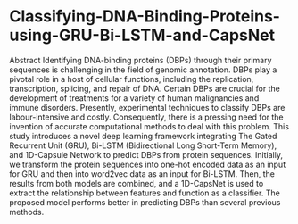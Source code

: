 # Classifying-DNA-Binding-Proteins-using-GRU-Bi-LSTM-and-CapsNet

Abstract
Identifying DNA-binding proteins (DBPs) through their primary sequences is challenging in the field of genomic annotation. DBPs play a pivotal role in a host of cellular functions, including the replication, transcription, splicing, and repair of DNA. Certain DBPs are crucial for the development of treatments for a variety of human malignancies and immune disorders. Presently, experimental techniques to classify DBPs are labour-intensive and costly. Consequently, there is a pressing need for the invention of accurate computational methods to deal with this problem. This study introduces a novel deep learning framework integrating The Gated Recurrent Unit (GRU), Bi-LSTM (Bidirectional Long Short-Term Memory), and 1D-Capsule Network to predict DBPs from protein sequences. Initially, we transform the protein sequences into one-hot encoded data as an input for GRU and then into word2vec data as an input for Bi-LSTM. Then, the results from both models are combined, and a 1D-CapsNet is used to extract the relationship between features and function as a classifier. The proposed model performs better in predicting DBPs than several previous methods.
